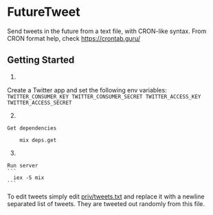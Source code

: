 # FutureTweet
Send tweets in the future from a text file, with CRON-like syntax. From CRON format help, check https://crontab.guru/

## Getting Started

1. 
  Create a Twitter app and set the following env variables:
    ```
      TWITTER_CONSUMER_KEY
      TWITTER_CONSUMER_SECRET
      TWITTER_ACCESS_KEY
      TWITTER_ACCESS_SECRET
    ```

  2.
    Get dependencies
    
        mix deps.get



  3.
    Run server
    ```
      iex -S mix 
    ```

To edit tweets simply edit [priv/tweets.txt](https://github.com/farazfazli/futuretweet/blob/master/priv/tweets.txt) and replace it with a newline separated list of tweets. They are tweeted out randomly from this file.
